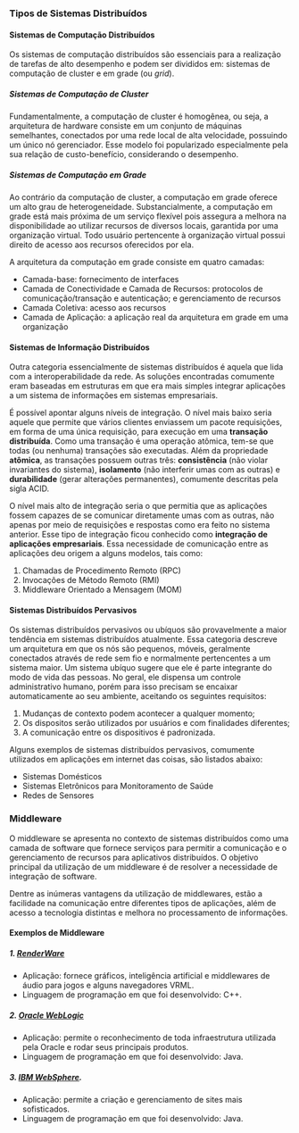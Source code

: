 ### Tipos de Sistemas Distribuídos

#### Sistemas de Computação Distribuídos
Os sistemas de computação distribuídos são essenciais para a realização de tarefas de alto desempenho e podem ser divididos em: sistemas de computação de cluster e em grade (ou _grid_).

##### Sistemas de Computação de Cluster
Fundamentalmente, a computação de cluster é homogênea, ou seja, a arquitetura  de hardware consiste em um conjunto de máquinas semelhantes, conectados por uma rede local de alta velocidade, possuindo um único nó gerenciador. Esse modelo foi popularizado especialmente pela sua relação de custo-benefício, considerando o desempenho. 

##### Sistemas de Computação em Grade
Ao contrário da computação de cluster, a computação em grade oferece um alto grau de heterogeneidade. Substancialmente, a computação em grade está mais próxima de um serviço flexível pois assegura a melhora na disponibilidade ao utilizar recursos de diversos locais, garantida por uma organização virtual. Todo usuário pertencente à organização virtual possui direito de acesso aos recursos oferecidos por ela. 

A arquitetura da computação em grade consiste em quatro camadas:
- Camada-base: fornecimento de interfaces
- Camada de Conectividade e Camada de Recursos: protocolos de comunicação/transação e autenticação; e gerenciamento de recursos
- Camada Coletiva: acesso aos recursos
- Camada de Aplicação: a aplicação real da arquitetura em grade em uma organização

#### Sistemas de Informação Distribuídos
Outra categoria essencialmente de sistemas distribuídos é aquela que lida com a interoperabilidade da rede. As soluções encontradas comumente eram baseadas em estruturas em que era mais simples integrar aplicações a um sistema de informações em sistemas empresariais. 

É possível apontar alguns níveis de integração. O nível mais baixo seria aquele que permite que vários clientes enviassem um pacote requisições, em forma de uma única requisição, para execução em uma **transação distribuída**. Como uma transação é uma operação atômica, tem-se que todas (ou nenhuma) transações são executadas. Além da propriedade **atômica**, as transações possuem outras três: **consistência** (não violar invariantes do sistema), **isolamento** (não interferir umas com as outras) e **durabilidade** (gerar alterações permanentes), comumente descritas pela sigla ACID.

O nível mais alto de integração seria o que permitia que as aplicações fossem capazes de se comunicar diretamente umas com as outras, não apenas por meio de requisições e respostas como era feito no sistema anterior. Esse tipo de integração ficou conhecido como **integração de aplicações empresariais**. Essa necessidade de comunicação entre as aplicações deu origem a alguns modelos, tais como: 
1. Chamadas de Procedimento Remoto (RPC)
2. Invocações de Método Remoto (RMI)
3. Middleware Orientado a Mensagem (MOM)

#### Sistemas Distribuídos Pervasivos
Os sistemas distribuídos pervasivos ou ubíquos são provavelmente a maior tendência em sistemas distribuídos atualmente. Essa categoria descreve um arquitetura em que os nós são pequenos, móveis, geralmente conectados através de rede sem fio e normalmente pertencentes a um sistema maior. Um sistema ubíquo sugere que ele é parte integrante do modo de vida das pessoas. No geral, ele dispensa um controle administrativo humano, porém para isso precisam se encaixar automaticamente ao seu ambiente, aceitando os seguintes requisitos:
1. Mudanças de contexto podem acontecer a qualquer momento;
2. Os dispositos serão utilizados por usuários e com finalidades diferentes;
3. A comunicação entre os dispositivos é padronizada.

Alguns exemplos de sistemas distribuídos pervasivos, comumente utilizados em aplicações em internet das coisas, são listados abaixo:
- Sistemas Domésticos
- Sistemas Eletrônicos para Monitoramento de Saúde
- Redes de Sensores

### Middleware
O middleware se apresenta no contexto de sistemas distribuídos como uma camada de software que fornece serviços para permitir a comunicação e o gerenciamento de recursos para aplicativos distribuídos. O objetivo principal da utilização de um middleware é de resolver a necessidade de integração de software. 

Dentre as inúmeras vantagens da utilização de middlewares, estão a facilidade na comunicação entre diferentes tipos de aplicações, além de acesso a tecnologia distintas e melhora no processamento de informações.

#### Exemplos de Middleware
##### 1. [RenderWare](https://www.mobygames.com/game-group/middleware-renderware)
 - Aplicação: fornece gráficos, inteligência artificial e middlewares de áudio para jogos e alguns navegadores VRML. 
 - Linguagem de programação em que foi desenvolvido: C++.
##### 2. [Oracle WebLogic](https://www.oracle.com/br/middleware/weblogic/)
 - Aplicação: permite o reconhecimento de toda infraestrutura utilizada pela Oracle e rodar seus principais produtos.
 - Linguagem de programação em que foi desenvolvido: Java.
##### 3. [IBM WebSphere](https://www.ibm.com/br-pt/cloud/websphere-application-platform).
 - Aplicação: permite a criação e gerenciamento de sites mais sofisticados.
 - Linguagem de programação em que foi desenvolvido: Java.
